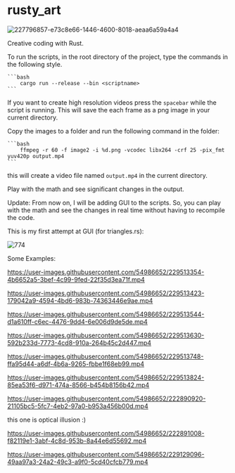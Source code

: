 # rusty_art


![227796857-e73c8e66-1446-4600-8018-aeaa6a59a4a4](https://user-images.githubusercontent.com/54986652/227951137-35ab864e-3329-4ef0-a4aa-2347f07296ca.png)

Creative coding with Rust.

To run the scripts, in the root directory of the project, type the commands in the following style.

    ```bash
        cargo run --release --bin <scriptname>
    ```

If you want to create high resolution videos press the `spacebar` while the script is running. This will save the each frame as a png image in your current directory.


Copy the images to a folder and run the following command in the folder:
    
    ```bash
        ffmpeg -r 60 -f image2 -i %d.png -vcodec libx264 -crf 25 -pix_fmt yuv420p output.mp4
    ```
this will create a video file named `output.mp4` in the current directory.

Play with the math and see significant changes in the output. 

Update: 
From now on, I will be adding GUI to the scripts. So, you can play with the math and see the changes in real time without having to recompile the code.

This is my first attempt at GUI (for triangles.rs):

![774](https://user-images.githubusercontent.com/54986652/230105999-cdf14aca-13c9-47f7-b69c-57c65f0531a0.png)


Some Examples:


https://user-images.githubusercontent.com/54986652/229513354-4b6652a5-3bef-4c99-9fed-22f35d3ea71f.mp4



https://user-images.githubusercontent.com/54986652/229513423-179042a9-4594-4bd6-983b-74363446e9ae.mp4


https://user-images.githubusercontent.com/54986652/229513544-d1a610ff-c6ec-4476-9dd4-6e006d9de5de.mp4



https://user-images.githubusercontent.com/54986652/229513630-592b233d-7773-4cd8-910a-264b45c2d447.mp4


https://user-images.githubusercontent.com/54986652/229513748-ffa95d44-a6df-4b6a-9265-fbbe1f68eb99.mp4




https://user-images.githubusercontent.com/54986652/229513824-85ea53f6-d971-474a-8566-b454b8156b42.mp4


https://user-images.githubusercontent.com/54986652/222890920-21105bc5-5fc7-4eb2-97a0-b953a456b00d.mp4


this one is optical illusion :)

https://user-images.githubusercontent.com/54986652/222891008-f82119e1-3abf-4c8d-953b-8a44e6d55692.mp4


https://user-images.githubusercontent.com/54986652/229129096-49aa97a3-24a2-49c3-a9f0-5cd40cfcb779.mp4

